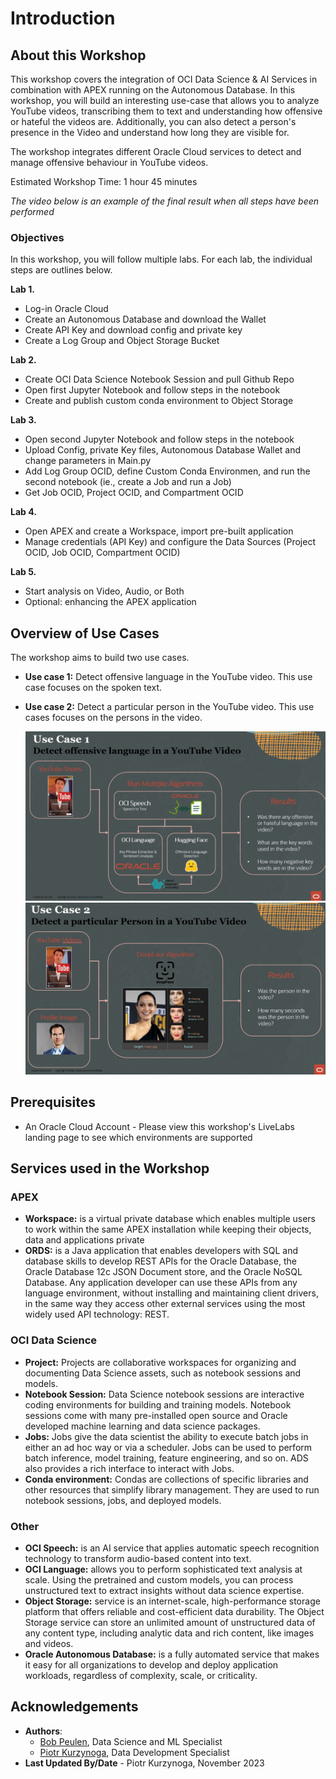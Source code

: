 # Introduction

## About this Workshop

This workshop covers the integration of OCI Data Science & AI Services in combination with APEX running on the Autonomous Database. In this workshop, you will build an interesting use-case that allows you to analyze YouTube videos, transcribing them to text and understanding how offensive or hateful the videos are. Additionally, you can also detect a person's presence in the Video and understand how long they are visible for.

The workshop integrates different Oracle Cloud services to detect and manage offensive behaviour in YouTube videos.

Estimated Workshop Time: 1 hour 45 minutes

*The video below is an example of the final result when all steps have been performed*

[](youtube:O-ngsxftmi4)

### Objectives


In this workshop, you will follow multiple labs. For each lab, the individual steps are outlines below.

**Lab 1.**
* Log-in Oracle Cloud
* Create an Autonomous Database and download the Wallet
* Create API Key and download config and private key 
* Create a Log Group and Object Storage Bucket

**Lab 2.**
* Create OCI Data Science Notebook Session and pull Github Repo 
* Open first Jupyter Notebook and follow steps in the notebook
* Create and publish custom conda environment to Object Storage

**Lab 3.**
* Open second Jupyter Notebook and follow steps in the notebook
* Upload Config, private Key files, Autonomous Database Wallet and change parameters in Main.py 
* Add Log Group OCID, define Custom Conda Environmen, and run the second notebook (ie., create a Job and run a Job) 
* Get Job OCID, Project OCID, and Compartment OCID

**Lab 4.**
* Open APEX and create a Workspace, import pre-built application 
* Manage credentials (API Key) and configure the Data Sources (Project OCID, Job OCID, Compartment OCID)

**Lab 5.**
* Start analysis on Video, Audio, or Both 
* Optional: enhancing the APEX application

## Overview of Use Cases
The workshop aims to build two use cases. 

* **Use case 1:** Detect offensive language in the YouTube video. This use case focuses on the spoken text.
* **Use case 2:** Detect a particular person in the YouTube video. This use cases focuses on the persons in the video.

   ![use_case_1](images/use_case_1.jpg)
   ![use_case_2](images/use_case_2.jpg)

## Prerequisites
* An Oracle Cloud Account - Please view this workshop's LiveLabs landing page to see which environments are supported

## Services used in the Workshop

### APEX
* **Workspace:** is a virtual private database which enables multiple users to work within the same APEX installation while keeping their objects, data and applications private
* **ORDS:** is a Java application that enables developers with SQL and database skills to develop REST APIs for the Oracle Database, the Oracle Database 12c JSON Document store, and the Oracle NoSQL Database. Any application developer can use these APIs from any language environment, without installing and maintaining client drivers, in the same way they access other external services using the most widely used API technology: REST.

### OCI Data Science

* **Project:** Projects are collaborative workspaces for organizing and documenting Data Science assets, such as notebook sessions and models.
* **Notebook Session:** Data Science notebook sessions are interactive coding environments for building and training models. Notebook sessions come with many pre-installed open source and Oracle developed machine learning and data science packages.
* **Jobs:** Jobs give the data scientist the ability to execute batch jobs in either an ad hoc way or via a scheduler. Jobs can be used to perform batch inference, model training, feature engineering, and so on. ADS also provides a rich interface to interact with Jobs.
* **Conda environment:** Condas are collections of specific libraries and other resources that simplify library management. They are used to run notebook sessions, jobs, and deployed models.

### Other

* **OCI Speech:** is an AI service that applies automatic speech recognition technology to transform audio-based content into text. 
* **OCI Language:** allows you to perform sophisticated text analysis at scale. Using the pretrained and custom models, you can process unstructured text to extract insights without data science expertise.
* **Object Storage:** service is an internet-scale, high-performance storage platform that offers reliable and cost-efficient data durability. The Object Storage service can store an unlimited amount of unstructured data of any content type, including analytic data and rich content, like images and videos.
* **Oracle Autonomous Database:** is a fully automated service that makes it easy for all organizations to develop and deploy application workloads, regardless of complexity, scale, or criticality.


## Acknowledgements
* **Authors**:
    * [Bob Peulen](https://www.linkedin.com/in/bobpeulen/), Data Science and ML Specialist
    * [Piotr Kurzynoga](https://www.linkedin.com/in/piotr-kurzynoga/), Data Development Specialist
* **Last Updated By/Date** - Piotr Kurzynoga, November 2023
